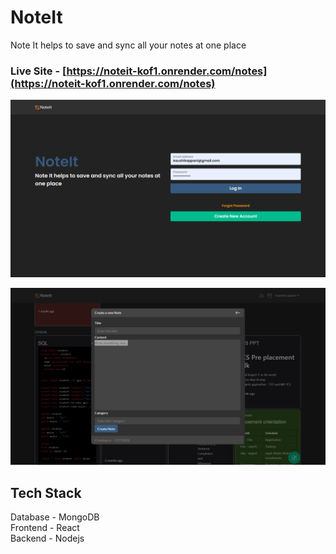 # NoteIt
Note It helps to save and sync all your notes at one place

### Live Site - [https://noteit-kof1.onrender.com/notes](https://noteit-kof1.onrender.com/notes)

![Home page](/UI/UI1.png)

![Home page](/UI/UI2.png)

## Tech Stack
Database - MongoDB     
Frontend - React       
Backend  - Nodejs   
